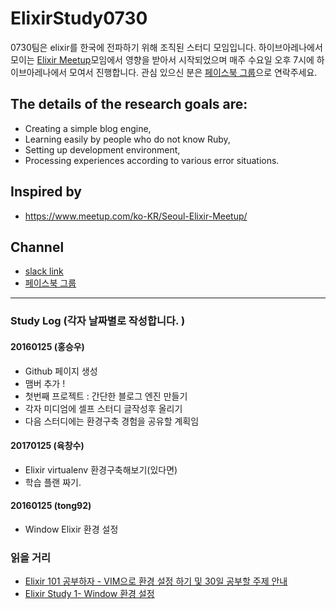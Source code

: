 # ElixirStudy0730
0730팀은 elixir를 한국에 전파하기 위해 조직된 스터디 모임입니다. 하이브아레나에서 모이는 [Elixir Meetup](https://www.meetup.com/ko-KR/Seoul-Elixir-Meetup/)모임에서 영향을 받아서 시작되었으며 매주 수요일 오후 7시에 하이브아레나에서 모여서 진행합니다. 관심 있으신 분은 [페이스북 그룹](https://www.facebook.com/groups/264605587286921/)으로 연락주세요.
  
## The details of the research goals are:
- Creating a simple blog engine,
- Learning easily by people who do not know Ruby,
- Setting up development environment,
- Processing experiences according to various error situations.

## Inspired by
 - https://www.meetup.com/ko-KR/Seoul-Elixir-Meetup/

## Channel
 - [slack link](https://hivearena.slack.com/?redir=%2Farchives%2F_elixirstudy)
 - [페이스북 그룹](https://www.facebook.com/groups/264605587286921/)
-------------

### Study Log (각자 날짜별로 작성합니다. )

#### 20160125 (홍승우)
  - Github 페이지 생성
  - 맴버 추가 !
  - 첫번째 프로젝트 : 간단한 블로그 엔진 만들기
  - 각자 미디엄에 셀프 스터디 글작성후 올리기
  - 다음 스터디에는 환경구축 경험을 공유할 계획임


#### 20170125 (육창수)
  - Elixir virtualenv 환경구축해보기(있다면)
  - 학습 플랜 짜기.


#### 20160125 (tong92)
  - Window Elixir 환경 설정


### 읽을 거리
  - [Elixir 101 공부하자 - VIM으로 환경 설정 하기 및 30일 공부할 주제 안내 ](https://medium.com/@hongseungwoo/elixir-%EB%A5%BC-%EB%B0%B0%EC%9A%B0%EC%9E%90-01-7a60c76a8ea9#.nmls0g3y5)
  - [Elixir Study 1- Window 환경 설정](https://medium.com/@tong92power/elixir-study-1-%ED%99%98%EA%B2%BD-%EC%84%A4%EC%A0%95-84df0f63350a#.1it0hxp36)